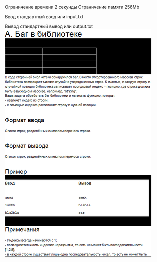 Ограничение времени	2 секунды
Ограничение памяти	256Mb

Ввод	стандартный ввод или input.txt

Вывод	стандартный вывод или output.txt
![img.png](img.png)
